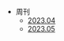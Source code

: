 <!-- - 2023.04

  - [第00期 - 皆为序章](weekly/00.md) -->
  <!-- - [Writing more pages](more-pages.md)
  - [Custom navbar](custom-navbar.md)
  - [Cover page](cover.md) -->
- 周刊  
  - [2023.04](weekly/)
  - [2023.05](weekly/04.md)

